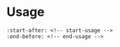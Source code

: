# Usage

```{include} ../README.md
:start-after: <!-- start-usage -->
:end-before: <!-- end-usage -->
```
